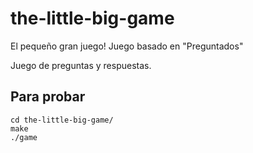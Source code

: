 # the-little-big-game
El pequeño gran juego! Juego basado en "Preguntados"

Juego de preguntas y respuestas.


## Para probar
```
cd the-little-big-game/
make
./game
```

